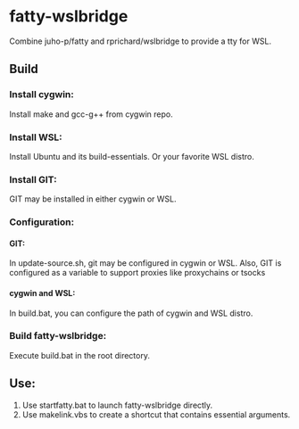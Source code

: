# fatty-wslbridge
Combine juho-p/fatty and  rprichard/wslbridge to provide a tty for WSL.

## Build

### Install cygwin:
Install make and gcc-g++ from cygwin repo.

### Install WSL:
Install Ubuntu and its build-essentials. Or your favorite WSL distro.

### Install GIT:
GIT may be installed in either cygwin or WSL.

### Configuration:

#### GIT:
In update-source.sh, git may be configured in cygwin or WSL. Also, GIT is configured as a variable to support proxies like proxychains or tsocks

#### cygwin and WSL:
In build.bat, you can configure the path of cygwin and WSL distro.

### Build fatty-wslbridge:
Execute build.bat in the root directory.

## Use:

1. Use startfatty.bat to launch fatty-wslbridge directly.
2. Use makelink.vbs to create a shortcut that contains essential arguments.
